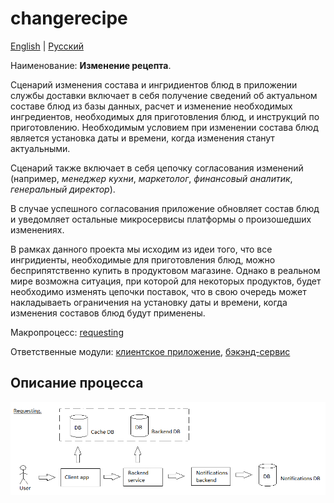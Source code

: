 # changerecipe

[English](changerecipe.md) | [Русский](changerecipe.ru.md)

Наименование: **Изменение рецепта**.

Сценарий изменения состава и ингридиентов блюд в приложении службы доставки включает в себя получение сведений об актуальном составе блюд из базы данных, расчет и изменение необходимых ингредиентов, необходимых для приготовления блюд, и инструкций по приготовлению.
Необходимым условием при изменении состава блюд является установка даты и времени, когда изменения станут актуальными.

Сценарий также включает в себя цепочку согласования изменений (например, *менеджер кухни*, *маркетолог*, *финансовый аналитик*, *генеральный директор*).

В случае успешного согласования приложение обновляет состав блюд и уведомляет остальные микросервисы платформы о произошедших изменениях.

В рамках данного проекта мы исходим из идеи того, что все ингридиенты, необходимые для приготовления блюд, можно бесприпятственно купить в продуктовом магазине. 
Однако в реальном мире возможна ситуация, при которой для некоторых продуктов, будет необходимо изменять цепочки поставок, что в свою очередь может накладываеть ограничения на установку даты и времени, когда изменения составов блюд будут применены. 

Макропроцесс: [requesting](../../macroprocesses/requesting.md)

Ответственные модули: [клиентское приложение](../../frontend/kitchenclient.md), [бэкэнд-сервис](../../backend/kitchenbackend.md)

## Описание процесса

![requesting_overall](../../img/requesting_overall.png)
